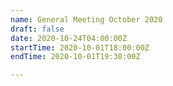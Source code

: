 ```yaml
---
name: General Meeting October 2020
draft: false
date: 2020-10-24T04:00:00Z
startTime: 2020-10-01T18:00:00Z
endTime: 2020-10-01T19:30:00Z

---
```

